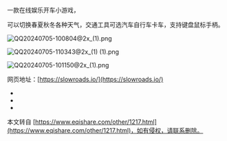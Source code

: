 一款在线娱乐开车小游戏，

可以切换春夏秋冬各种天气，交通工具可选汽车自行车卡车，支持键盘鼠标手柄。

![QQ20240705-100804@2x_(1).png](https://www.eqishare.com/zb_users/upload/2024/07/202407051720148506886316.png)

![QQ20240705-110343@2x_(1) (1).png](https://www.eqishare.com/zb_users/upload/2024/07/202407051720148785346908.png)

![QQ20240705-101150@2x_(1).png](https://www.eqishare.com/zb_users/upload/2024/07/202407051720148506899449.png)

网页地址：[https://slowroads.io/](https://slowroads.io/)

-

-

-

本文转自 [https://www.eqishare.com/other/1217.html](https://www.eqishare.com/other/1217.html)，如有侵权，请联系删除。
